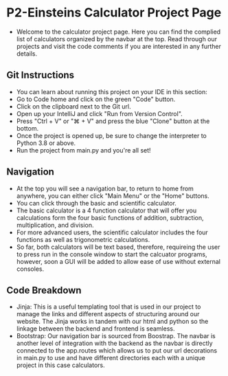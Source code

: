 # P2-Einsteins Calculator Project Page
* Welcome to the calculator project page. Here you can find the complied list of calculators organized by the navbar at the top. Read through our projects and visit the code comments if you are interested in any further details.
## Git Instructions
* You can learn about running this project on your IDE in this section:
* Go to Code home and click on the green "Code" button.
* Click on the clipboard next to the Git url.
* Open up your IntelliJ and click "Run from Version Control".
* Press "Ctrl + V" or "⌘ + V" and press the blue "Clone" button at the bottom.
* Once the project is opened up, be sure to change the interpreter to Python 3.8 or above.
* Run the project from main.py and you're all set!
## Navigation
* At the top you will see a navigation bar, to return to home from anywhere, you can either click "Main Menu" or the "Home" buttons.
* You can click through the basic and scientific calculator.
* The basic calculator is a 4 function calculator that will offer you calculations form the four basic functions of addition, subtraction, multiplication, and division.
* For more advanced users, the scientific calculator includes the four functions as well as trigonometric calculations.
* So far, both calculators will be text based, therefore, requireing the user to press run in the console window to start the calcuator programs, however, soon a GUI will be added to allow ease of use without external consoles.
## Code Breakdown
* Jinja: This is a useful templating tool that is used in our project to manage the links and different aspects of structuring around our website. The Jinja works in tandem with our html and python so the linkage between the backend and frontend is seamless.
* Bootstrap: Our navigation bar is sourced from Boostrap. The navbar is another level of integration with the backend as the navbar is directly connected to the app.routes which allows us to put our url decorations in main.py to use and have different directories each with a unique project in this case calculators.

